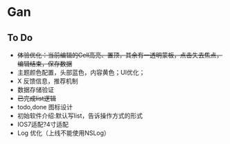 # Gan

## To Do
* ~~体验优化：当前编辑的Cell高亮、置顶，其余有一透明蒙板，点击失去焦点，编辑结束，保存数据~~
* 主题颜色配置，头部蓝色，内容黄色；UI优化；
* X 反馈信息，推荐机制
* 数据存储验证
* ~~已完成list逻辑~~
* todo,done 图标设计
* 初始软件介绍:默认写list，告诉操作方式的形式
* IOS7适配?4寸适配
* Log 优化（上线不能使用NSLog）